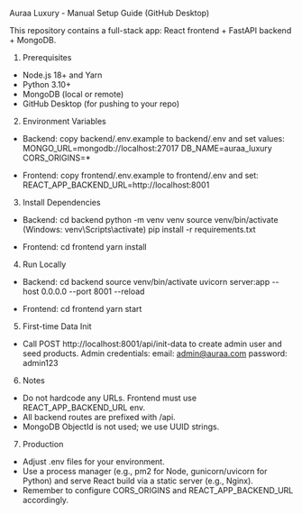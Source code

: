 Auraa Luxury - Manual Setup Guide (GitHub Desktop)

This repository contains a full-stack app: React frontend + FastAPI backend + MongoDB.

1) Prerequisites
- Node.js 18+ and Yarn
- Python 3.10+
- MongoDB (local or remote)
- GitHub Desktop (for pushing to your repo)

2) Environment Variables
- Backend: copy backend/.env.example to backend/.env and set values:
  MONGO_URL=mongodb://localhost:27017
  DB_NAME=auraa_luxury
  CORS_ORIGINS=*

- Frontend: copy frontend/.env.example to frontend/.env and set:
  REACT_APP_BACKEND_URL=http://localhost:8001

3) Install Dependencies
- Backend:
  cd backend
  python -m venv venv
  source venv/bin/activate  (Windows: venv\\Scripts\\activate)
  pip install -r requirements.txt

- Frontend:
  cd frontend
  yarn install

4) Run Locally
- Backend:
  cd backend
  source venv/bin/activate
  uvicorn server:app --host 0.0.0.0 --port 8001 --reload

- Frontend:
  cd frontend
  yarn start

5) First-time Data Init
- Call POST http://localhost:8001/api/init-data to create admin user and seed products.
  Admin credentials:
  email: admin@auraa.com
  password: admin123

6) Notes
- Do not hardcode any URLs. Frontend must use REACT_APP_BACKEND_URL env.
- All backend routes are prefixed with /api.
- MongoDB ObjectId is not used; we use UUID strings.

7) Production
- Adjust .env files for your environment.
- Use a process manager (e.g., pm2 for Node, gunicorn/uvicorn for Python) and serve React build via a static server (e.g., Nginx).
- Remember to configure CORS_ORIGINS and REACT_APP_BACKEND_URL accordingly.
